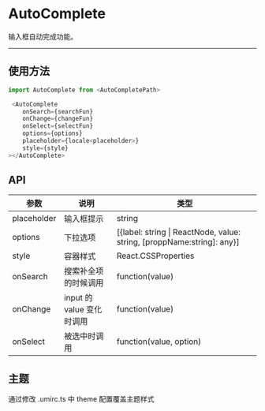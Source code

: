 # AutoComplete

输入框自动完成功能。

---

## 使用方法

```javascript
import AutoComplete from <AutoCompletePath>

 <AutoComplete
    onSearch={searchFun}
    onChange={changeFun}
    onSelect={selectFun}
    options={options}
    placeholder={locale<placeholder>}
    style={style}
></AutoComplete>
```


## API

参数 | 说明 |  类型  
-|-|-
placeholder | 输入框提示 | string |
options | 下拉选项 | [{label: string \| ReactNode, value: string, [proppName:string]: any}] |
style | 容器样式 | React.CSSProperties |
onSearch | 搜索补全项的时候调用 | function(value) |
onChange | input 的 value 变化时调用 | function(value) |
onSelect | 被选中时调用 | function(value, option) |


## 主题

通过修改 .umirc.ts 中 theme 配置覆盖主题样式
